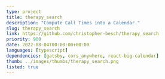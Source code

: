 ```yaml
---
type: project
title: therapy_search
description: "Compute Call Times into a Calendar."
slug: therapy_search
link: https://github.com/christopher-besch/therapy_search
priority: 900
date: 2022-08-04T00:00:00+00:00
languages: [typescript]
dependencies: [gatsby, cors_anywhere, react-big-calendar]
thumb: ../images/thumbs/therapy_search.png
listed: true
---
```


